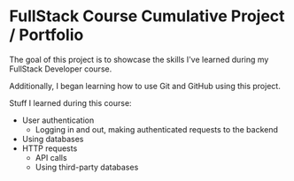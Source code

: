 # FullStack Course Cumulative Project / Portfolio

The goal of this project is to showcase the skills I've learned during my FullStack Developer course.

Additionally, I began learning how to use Git and GitHub using this project.

Stuff I learned during this course:

- User authentication
  - Logging in and out, making authenticated requests to the backend
- Using databases
- HTTP requests
  - API calls
  - Using third-party databases
